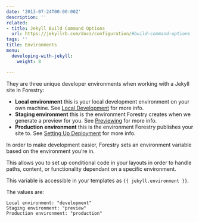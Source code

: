 ```yaml
---
date: '2013-07-24T00:00:00Z'
description: ''
related:
- title: Jekyll Build Command Options
  url: https://jekyllrb.com/docs/configuration/#build-command-options
tags: ''
title: Environments
menu:
  developing-with-jekyll:
    weight: 8

---
```

They are three unique developer environments when working with a Jekyll site in Forestry:

* **Local environment** this is your local development environment on your own machine. See [Local Development][1] for more info.
* **Staging environment** this is the environment Forestry creates when we generate a preview for you. See [Previewing][2] for more info.
* **Production environment** this is the environment Forestry publishes your site to. See [Setting Up Deployment][3] for more info.

In order to make development easier, Forestry sets an environment variable based on the environment you’re in.

This allows you to set up conditional code in your layouts in order to handle paths, content, or functionality dependant on a specific environment.

This variable is accessible in your templates as `{{ jekyll.environment }}`.

The values are:

```
Local environment: "development"
Staging environment: "preview"
Production environment: "production"
```

[1]:	%20/docs/developing-with-jekyll/local-development
[2]:	%20/docs/deployment-and-management/previewing
[3]:	%20/docs/deployment-and-management/setting-up-deployment
